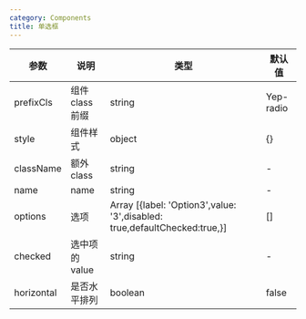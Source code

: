 ```yaml
---
category: Components
title: 单选框
---
```


<DEMO>

| 参数       | 说明            | 类型                                                                      | 默认值    |
| ---------- | --------------- | ------------------------------------------------------------------------- | --------- |
| prefixCls  | 组件 class 前缀 | string                                                                    | Yep-radio |
| style      | 组件样式        | object                                                                    | {}        |
| className  | 额外 class      | string                                                                    | -         |
| name       | name            | string                                                                    | -         |
| options    | 选项            | Array [{label: 'Option3',value: '3',disabled: true,defaultChecked:true,}] | []        |
| checked    | 选中项的 value  | string                                                                    | -         |
| horizontal | 是否水平排列    | boolean                                                                   | false     |

